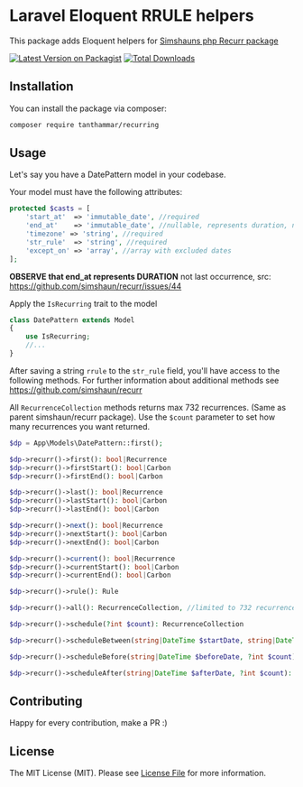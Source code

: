 # Laravel Eloquent RRULE helpers
This package adds Eloquent helpers for [Simshauns php Recurr package](https://github.com/simshaun/recurr)

[![Latest Version on Packagist](https://img.shields.io/packagist/v/tanthammar/recurring.svg?style=flat-square)](https://packagist.org/packages/tanthammar/recurring)
[![Total Downloads](https://img.shields.io/packagist/dt/tanthammar/recurring.svg?style=flat-square)](https://packagist.org/packages/tanthammar/recurring)


## Installation

You can install the package via composer:

```bash
composer require tanthammar/recurring
```

## Usage
Let's say you have a DatePattern model in your codebase.

Your model must have the following attributes:
```php
protected $casts = [
    'start_at'  => 'immutable_date', //required
    'end_at'    => 'immutable_date', //nullable, represents duration, not last occurrence
    'timezone' => 'string', //required
    'str_rule'  => 'string', //required
    'except_on' => 'array', //array with excluded dates
];
```

**OBSERVE that end_at represents DURATION** not last occurrence, src: https://github.com/simshaun/recurr/issues/44

Apply the `IsRecurring` trait to the model
```php
class DatePattern extends Model
{
    use IsRecurring;
    //...
}
```

After saving a string `rrule` to the `str_rule` field, you'll have access to the following methods.
For further information about additional methods see https://github.com/simshaun/recurr

All `RecurrenceCollection` methods returns max 732 recurrences. (Same as parent simshaun/recurr package).
Use the `$count` parameter to set how many recurrences you want returned.

```php
$dp = App\Models\DatePattern::first();

$dp->recurr()->first(): bool|Recurrence
$dp->recurr()->firstStart(): bool|Carbon
$dp->recurr()->firstEnd(): bool|Carbon

$dp->recurr()->last(): bool|Recurrence
$dp->recurr()->lastStart(): bool|Carbon
$dp->recurr()->lastEnd(): bool|Carbon

$dp->recurr()->next(): bool|Recurrence
$dp->recurr()->nextStart(): bool|Carbon
$dp->recurr()->nextEnd(): bool|Carbon

$dp->recurr()->current(): bool|Recurrence
$dp->recurr()->currentStart(): bool|Carbon
$dp->recurr()->currentEnd(): bool|Carbon

$dp->recurr()->rule(): Rule

$dp->recurr()->all(): RecurrenceCollection, //limited to 732 recurrences

$dp->recurr()->schedule(?int $count): RecurrenceCollection

$dp->recurr()->scheduleBetween(string|DateTime $startDate, string|DateTime $endDate, ?int $count): RecurrenceCollection

$dp->recurr()->scheduleBefore(string|DateTime $beforeDate, ?int $count): RecurrenceCollection

$dp->recurr()->scheduleAfter(string|DateTime $afterDate, ?int $count): RecurrenceCollection

```

## Contributing

Happy for every contribution, make a PR :)


## License

The MIT License (MIT). Please see [License File](LICENSE.md) for more information.

